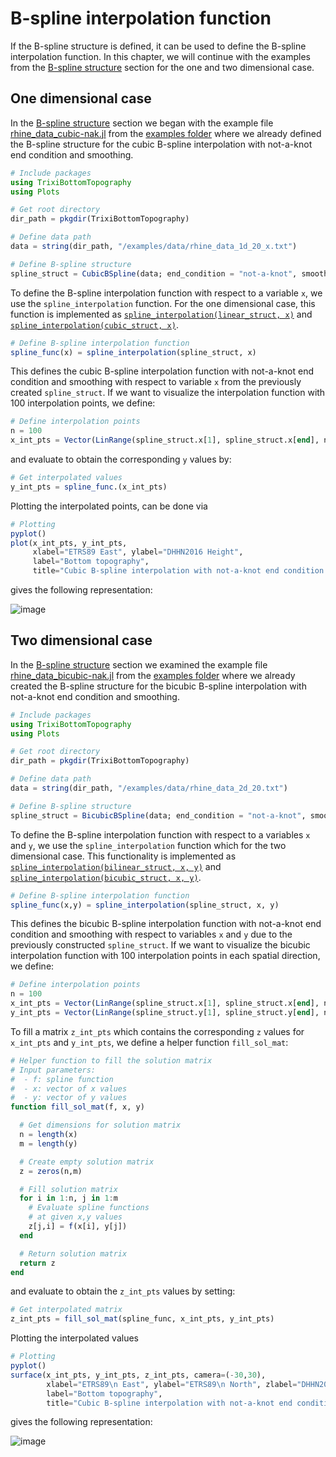 # B-spline interpolation function

If the B-spline structure is defined, it can be used to define the B-spline interpolation function.
In this chapter, we will continue with the examples from the [B-spline structure]("https://trixi-framework.github.io/TrixiBottomTopography.jl/dev/structure/")
section for the one and two dimensional case.

## One dimensional case

In the [B-spline structure]("https://trixi-framework.github.io/TrixiBottomTopography.jl/dev/structure/")
section we began with the example file
[rhine\_data\_cubic-nak.jl](https://github.com/trixi-framework/TrixiBottomTopography.jl/blob/main/examples/rhine_data_cubic-nak.jl)
from the [examples folder](https://github.com/trixi-framework/TrixiBottomTopography.jl/tree/main/examples)
where we already defined the B-spline structure for the cubic B-spline interpolation with not-a-knot end condition and smoothing.

```julia
# Include packages
using TrixiBottomTopography
using Plots

# Get root directory
dir_path = pkgdir(TrixiBottomTopography)

# Define data path
data = string(dir_path, "/examples/data/rhine_data_1d_20_x.txt")

# Define B-spline structure
spline_struct = CubicBSpline(data; end_condition = "not-a-knot", smoothing_factor = 999)
```

To define the B-spline interpolation function with respect to a variable `x`,
we use the `spline_interpolation` function. For the one dimensional case,
this function is implemented as [`spline_interpolation(linear_struct, x)`](https://trixi-framework.github.io/TrixiBottomTopography.jl/dev/reference/#TrixiBottomTopography.spline_interpolation-Tuple{LinearBSpline,%20Any})
and [`spline_interpolation(cubic_struct, x)`](https://trixi-framework.github.io/TrixiBottomTopography.jl/dev/reference/#TrixiBottomTopography.spline_interpolation-Tuple{CubicBSpline,%20Any}).

```julia
# Define B-spline interpolation function
spline_func(x) = spline_interpolation(spline_struct, x)
```

This defines the cubic B-spline interpolation function with not-a-knot end condition
and smoothing with respect to variable `x` from the previously created `spline_struct`.
If we want to visualize the interpolation function with 100 interpolation points, we define:
```julia
# Define interpolation points
n = 100
x_int_pts = Vector(LinRange(spline_struct.x[1], spline_struct.x[end], n))
```

and evaluate to obtain the corresponding `y` values by:

```julia
# Get interpolated values
y_int_pts = spline_func.(x_int_pts)
```

Plotting the interpolated points, can be done via

```julia
# Plotting
pyplot()
plot(x_int_pts, y_int_pts,
     xlabel="ETRS89 East", ylabel="DHHN2016 Height",
     label="Bottom topography",
     title="Cubic B-spline interpolation with not-a-knot end condition and smoothing")
```

gives the following representation:

![image](https://user-images.githubusercontent.com/101979498/203507053-6699ae13-3a72-4410-8388-92b2e95c21e1.png)

## Two dimensional case

In the [B-spline structure]("https://trixi-framework.github.io/TrixiBottomTopography.jl/dev/structure/")
section we examined the example file
[rhine\_data\_bicubic-nak.jl](https://github.com/trixi-framework/TrixiBottomTopography.jl/blob/main/examples/rhine_data_bicubic-nak.jl)
from the [examples folder](https://github.com/trixi-framework/TrixiBottomTopography.jl/tree/main/examples)
where we already created the B-spline structure for the bicubic B-spline interpolation
with not-a-knot end condition and smoothing.

```julia
# Include packages
using TrixiBottomTopography
using Plots

# Get root directory
dir_path = pkgdir(TrixiBottomTopography)

# Define data path
data = string(dir_path, "/examples/data/rhine_data_2d_20.txt")

# Define B-spline structure
spline_struct = BicubicBSpline(data; end_condition = "not-a-knot", smoothing_factor = 9999)
```

To define the B-spline interpolation function with respect to a variables `x` and `y`,
we use the `spline_interpolation` function which for the two dimensional case.
This functionality is implemented as [`spline_interpolation(bilinear_struct, x, y)`](https://trixi-framework.github.io/TrixiBottomTopography.jl/dev/reference/#TrixiBottomTopography.spline_interpolation-Tuple{BilinearBSpline,%20Any,%20Any})
and [`spline_interpolation(bicubic_struct, x, y)`](https://trixi-framework.github.io/TrixiBottomTopography.jl/dev/reference/#TrixiBottomTopography.spline_interpolation-Tuple{BicubicBSpline,%20Any,%20Any}).

```julia
# Define B-spline interpolation function
spline_func(x,y) = spline_interpolation(spline_struct, x, y)
```
This defines the bicubic B-spline interpolation function with not-a-knot end condition
and smoothing with respect to variables `x` and `y` due to the previously constructed `spline_struct`. If we want to visualize the bicubic interpolation function with 100
interpolation points in each spatial direction, we define:

```julia
# Define interpolation points
n = 100
x_int_pts = Vector(LinRange(spline_struct.x[1], spline_struct.x[end], n))
y_int_pts = Vector(LinRange(spline_struct.y[1], spline_struct.y[end], n))
```

To fill a matrix `z_int_pts` which contains the corresponding `z` values
for `x_int_pts` and `y_int_pts`, we define a helper function `fill_sol_mat`:

```julia
# Helper function to fill the solution matrix
# Input parameters:
#  - f: spline function
#  - x: vector of x values
#  - y: vector of y values
function fill_sol_mat(f, x, y)

  # Get dimensions for solution matrix
  n = length(x)
  m = length(y)

  # Create empty solution matrix
  z = zeros(n,m)

  # Fill solution matrix
  for i in 1:n, j in 1:m
    # Evaluate spline functions
    # at given x,y values
    z[j,i] = f(x[i], y[j])
  end

  # Return solution matrix
  return z
end
```

and evaluate to obtain the `z_int_pts` values by setting:

```julia
# Get interpolated matrix
z_int_pts = fill_sol_mat(spline_func, x_int_pts, y_int_pts)
```

Plotting the interpolated values

```julia
# Plotting
pyplot()
surface(x_int_pts, y_int_pts, z_int_pts, camera=(-30,30),
        xlabel="ETRS89\n East", ylabel="ETRS89\n North", zlabel="DHHN2016\n Height",
        label="Bottom topography",
        title="Cubic B-spline interpolation with not-a-knot end condition")
```

gives the following representation:

![image](https://user-images.githubusercontent.com/101979498/203507049-279bc69b-3acc-4c55-888f-26e02c1edabe.png)